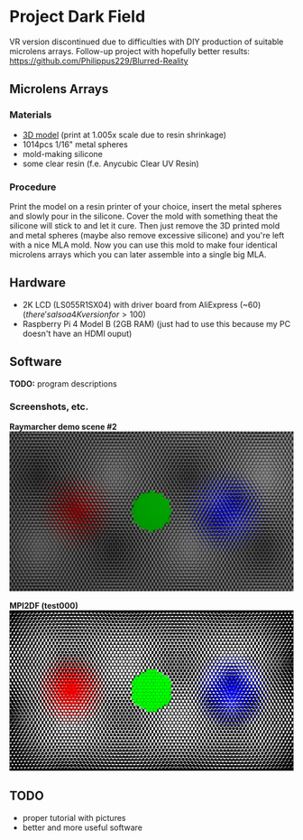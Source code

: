 # Project Dark Field
VR version discontinued due to difficulties with DIY production of suitable microlens arrays.
Follow-up project with hopefully better results: https://github.com/Philippus229/Blurred-Reality

## Microlens Arrays
### Materials
- <a href="https://drive.google.com/file/d/1PlxRQuGCLu4TIZ7XadgTyJTzmsP_d1dS/view?usp=sharing">3D model</a> (print at 1.005x scale due to resin shrinkage)
- 1014pcs 1/16" metal spheres
- mold-making silicone
- some clear resin (f.e. Anycubic Clear UV Resin)

### Procedure
Print the model on a resin printer of your choice, insert the metal spheres and slowly pour in the silicone. Cover the mold with something theat the silicone will stick to and let it cure. Then just remove the 3D printed mold and metal spheres (maybe also remove excessive silicone) and you're left with a nice MLA mold. Now you can use this mold to make four identical microlens arrays which you can later assemble into a single big MLA.

## Hardware
- 2K LCD (LS055R1SX04) with driver board from AliExpress (~60$) (there's also a 4K version for >100$)
- Raspberry Pi 4 Model B (2GB RAM) (just had to use this because my PC doesn't have an HDMI ouput)

## Software
**TODO:** program descriptions

### Screenshots, etc.
**Raymarcher demo scene #2**
![demo_scene_1](/software/python/render.png)

**MPI2DF (test000)**
![test000-out](/software/python/test000-out.png)

## TODO
- proper tutorial with pictures
- better and more useful software
